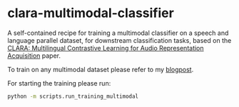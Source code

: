 # clara-multimodal-classifier

A self-contained recipe for training a multimodal classifier on a speech and language parallel dataset, for downstream classification tasks, based on the [CLARA: Multilingual Contrastive Learning for Audio Representation Acquisition](https://arxiv.org/abs/2310.11830) paper.

To train on any multimodal dataset please refer to my [blogpost](https://shahrukhx01.github.io/clara-multimodal-classifier).

For starting the training please run:

```bash
python -m scripts.run_training_multimodal
```

